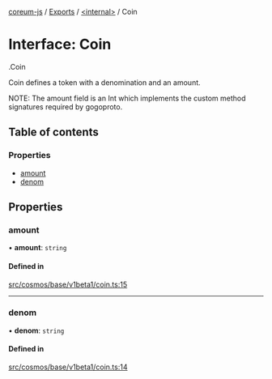 [coreum-js](../README.md) / [Exports](../modules.md) / [<internal\>](../modules/internal_.md) / Coin

# Interface: Coin

[<internal>](../modules/internal_.md).Coin

Coin defines a token with a denomination and an amount.

NOTE: The amount field is an Int which implements the custom method
signatures required by gogoproto.

## Table of contents

### Properties

- [amount](internal_.Coin.md#amount)
- [denom](internal_.Coin.md#denom)

## Properties

### amount

• **amount**: `string`

#### Defined in

[src/cosmos/base/v1beta1/coin.ts:15](https://github.com/PyramydLabs/coreum-js/blob/75debec/src/cosmos/base/v1beta1/coin.ts#L15)

___

### denom

• **denom**: `string`

#### Defined in

[src/cosmos/base/v1beta1/coin.ts:14](https://github.com/PyramydLabs/coreum-js/blob/75debec/src/cosmos/base/v1beta1/coin.ts#L14)
